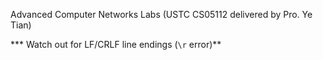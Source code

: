 Advanced Computer Networks Labs (USTC CS05112 delivered by Pro. Ye Tian)

*** Watch out for LF/CRLF line endings (`\r` error)**

